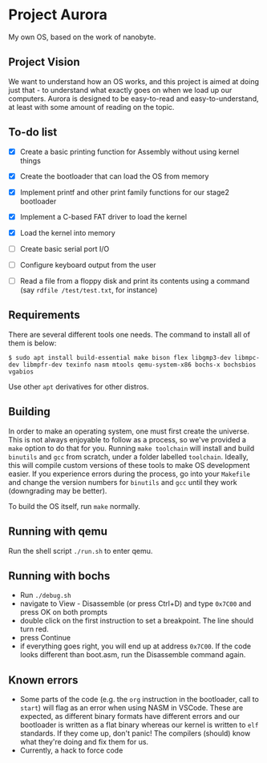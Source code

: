# Project Aurora

My own OS, based on the work of nanobyte.

## Project Vision

We want to understand how an OS works, and this project is aimed at doing just that - to understand what exactly goes on when we load up our computers. Aurora is designed to be easy-to-read and easy-to-understand, at least with some amount of reading on the topic.

## To-do list

- [x] Create a basic printing function for Assembly without using kernel things
- [x] Create the bootloader that can load the OS from memory
- [x] Implement printf and other print family functions for our stage2 bootloader
- [x] Implement a C-based FAT driver to load the kernel
- [x] Load the kernel into memory
- [ ] Create basic serial port I/O
- [ ] Configure keyboard output from the user
- [ ] Read a file from a floppy disk and print its contents using a command (say `rdfile /test/test.txt`, for instance)


## Requirements
There are several different tools one needs. The command to install all of them is below:
```
$ sudo apt install build-essential make bison flex libgmp3-dev libmpc-dev libmpfr-dev texinfo nasm mtools qemu-system-x86 bochs-x bochsbios vgabios
```
Use other `apt` derivatives for other distros.

## Building

In order to make an operating system, one must first create the universe. This is not always enjoyable to follow as a process, so we've provided a `make` option to do that for you. Running `make toolchain` will install and build `binutils` and `gcc` from scratch, under a folder labelled `toolchain`. Ideally, this will compile custom versions of these tools to make OS development easier. If you experience errors during the process, go into your `Makefile` and change the version numbers for `binutils` and `gcc` until they work (downgrading may be better).

To build the OS itself, run `make` normally.

## Running with qemu 

Run the shell script `./run.sh` to enter qemu.

## Running with bochs

- Run `./debug.sh`
- navigate to View - Disassemble (or press Ctrl+D) and type `0x7C00` and press OK on both prompts
- double click on the first instruction to set a breakpoint. The line should turn red.
- press Continue
- if everything goes right, you will end up at address `0x7C00`. If the code looks different than boot.asm, run the Disassemble command again.

## Known errors
- Some parts of the code (e.g. the `org` instruction in the bootloader, call to `start`) will flag as an error when using NASM in VSCode. These are expected, as different binary formats have different errors and our bootloader is written as a flat binary whereas our kernel is written to `elf` standards. If they come up, don't panic! The compilers (should) know what they're doing and fix them for us.
- Currently, a hack to force code 